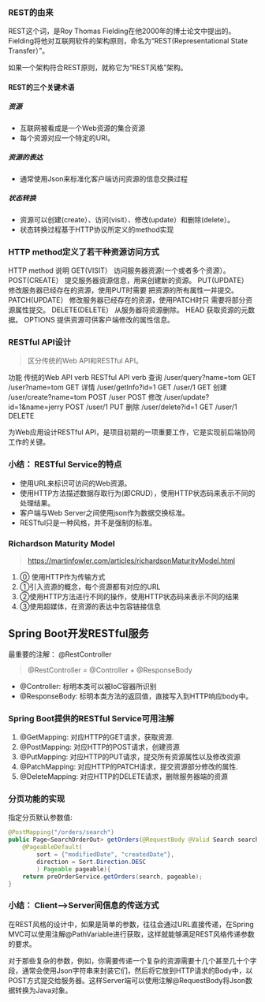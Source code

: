 ### REST的由来

REST这个词，是Roy Thomas Fielding在他2000年的博士论文中提出的。
Fielding将他对互联网软件的架构原则，命名为“REST(Representational State Transfer）”。

如果一个架构符合REST原则，就称它为“REST风格”架构。

#### REST的三个关键术语

##### 资源

* 互联网被看成是一个Web资源的集合资源
* 每个资源对应一个特定的URI。

##### 资源的表达

* 通常使用Json来标准化客户端访问资源的信息交换过程

##### 状态转换

* 资源可以创建(create）、访问(visit）、修改(update）和删除(delete）。
* 状态转换过程基于HTTP协议所定义的method实现

### HTTP method定义了若干种资源访问方式

HTTP method 			说明
GET(VISIT） 	访问服务器资源(一个或者多个资源）。
POST(CREATE） 	提交服务器资源信息，用来创建新的资源。
PUT(UPDATE） 	修改服务器已经存在的资源，使用PUT时需要
把资源的所有属性一并提交。
PATCH(UPDATE）  修改服务器已经存在的资源，使用PATCH时只
需要将部分资源属性提交。
DELETE(DELETE） 从服务器将资源删除。
HEAD 			获取资源的元数据。
OPTIONS   		提供资源可供客户端修改的属性信息。

### RESTful API设计

> 区分传统的Web API和RESTful API。

功能 传统的Web API 					verb  RESTful API 		verb
查询 /user/query?name=tom    		GET   /user?name=tom 	GET
详情 /user/getInfo?id=1 		 		GET   /user/1 			GET
创建 /user/create?name=tom   		POST  /user 			POST
修改 /user/update?id=1&name=jerry	POST  /user/1 			PUT
删除 /user/delete?id=1 			    GET   /user/1 			DELETE

为Web应用设计RESTful API，是项目初期的一项重要工作，它是实现前后端协同工作的关键。

### 小结： RESTful Service的特点

* 使用URL来标识可访问的Web资源。
* 使用HTTP方法描述数据存取行为(即CRUD），使用HTTP状态码来表示不同的处理结果。
* 客户端与Web Server之间使用json作为数据交换标准。
* RESTful只是一种风格，并不是强制的标准。

### Richardson Maturity Model

> https://martinfowler.com/articles/richardsonMaturityModel.html

1. ⓪ 使用HTTP作为传输方式
2. ①引入资源的概念，每个资源都有对应的URL
3. ②使用HTTP方法进行不同的操作，使用HTTP状态码来表示不同的结果
4. ③使用超媒体，在资源的表达中包容链接信息

## Spring Boot开发RESTful服务

最重要的注解： @RestController

> @RestController = @Controller + @ResponseBody

* @Controller: 标明本类可以被IoC容器所识别
* @ResponseBody: 标明本类方法的返回值，直接写入到HTTP响应body中。

### Spring Boot提供的RESTful Service可用注解

1. @GetMapping: 对应HTTP的GET请求，获取资源.
2. @PostMapping: 对应HTTP的POST请求，创建资源
3. @PutMapping: 对应HTTP的PUT请求，提交所有资源属性以及修改资源
4. @PatchMapping: 对应HTTP的PATCH请求，提交资源部分修改的属性.
5. @DeleteMapping: 对应HTTP的DELETE请求，删除服务器端的资源

### 分页功能的实现

指定分页默认参数值:

```java
@PostMapping("/orders/search")
public Page<SearchOrderOut> getOrders(@RequestBody @Valid Search search,
	@PageableDefault(
		sort = {"modifiedDate", "createdDate"},
		direction = Sort.Direction.DESC
		) Pageable pageable){
	return preOrderService.getOrders(search, pageable);
}
```

### 小结： Client-->Server间信息的传送方式

在REST风格的设计中，如果是简单的参数，往往会通过URL直接传递，在Spring MVC可以使用注解@PathVariable进行获取，这样就能够满足REST风格传递参数的要求。

对于那些复杂的参数，例如，你需要传递一个复杂的资源需要十几个甚至几十个字段，通常会使用Json字符串来封装它们，然后将它放到HTTP请求的Body中，以POST方式提交给服务器。这样Server端可以使用注解@RequestBody将Json数据转换为Java对象。